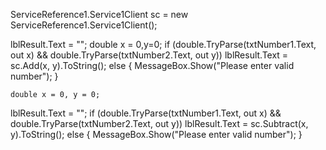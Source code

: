 ServiceReference1.Service1Client sc = new ServiceReference1.Service1Client();

lblResult.Text = "";
double x = 0,y=0;
if (double.TryParse(txtNumber1.Text, out x) && double.TryParse(txtNumber2.Text, out y))
lblResult.Text = sc.Add(x, y).ToString();
else
{
MessageBox.Show("Please enter valid number");
}




    double x = 0, y = 0;
lblResult.Text = "";
    if (double.TryParse(txtNumber1.Text, out x) && double.TryParse(txtNumber2.Text, out y))
      lblResult.Text = sc.Subtract(x, y).ToString();
    else
    {
      MessageBox.Show("Please enter valid number");
    }
